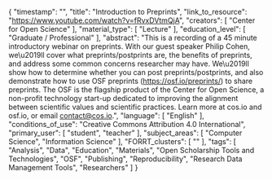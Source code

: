 {
    "timestamp": "",
    "title": "Introduction to Preprints",
    "link_to_resource": "https://www.youtube.com/watch?v=fRvxDVtmQjA",
    "creators": [
        "Center for Open Science"
    ],
    "material_type": [
        "Lecture"
    ],
    "education_level": [
        "Graduate / Professional"
    ],
    "abstract": "This is a recording of a 45 minute introductory webinar on preprints. With our guest speaker Philip Cohen, we\u2019ll cover what preprints/postprints are, the benefits of preprints, and address some common concerns researcher may have. We\u2019ll show how to determine whether you can post preprints/postprints, and also demonstrate how to use OSF preprints (https://osf.io/preprints/) to share preprints. The OSF is the flagship product of the Center for Open Science, a non-profit technology start-up dedicated to improving the alignment between scientific values and scientific practices. Learn more at cos.io and osf.io, or email contact@cos.io.",
    "language": [
        "English"
    ],
    "conditions_of_use": "Creative Commons Attribution 4.0 International",
    "primary_user": [
        "student",
        "teacher"
    ],
    "subject_areas": [
        "Computer Science",
        "Information Science"
    ],
    "FORRT_clusters": [
        ""
    ],
    "tags": [
        "Analysis",
        "Data",
        "Education",
        "Materials",
        "Open Scholarship Tools and Technologies",
        "OSF",
        "Publishing",
        "Reproducibility",
        "Research Data Management Tools",
        "Researchers"
    ]
}